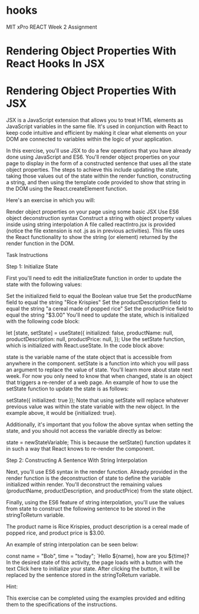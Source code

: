 # hooks
MIT xPro REACT Week 2 Assignment

# Rendering Object Properties With React Hooks In JSX
# Rendering Object Properties With JSX

JSX is a JavaScript extension that allows you to treat HTML elements as JavaScript variables in the same file. It's used in conjunction with React to keep code intuitive and efficient by making it clear what elements on your DOM are connected to variables within the logic of your application.

In this exercise, you'll use JSX to do a few operations that you have already done using JavaScript and ES6. You'll render object properties on your page to display in the form of a constructed sentence that uses all the state object properties. The steps to achieve this include updating the state, taking those values out of the state within the render function, constructing a string, and then using the template code provided to show that string in the DOM using the React.createElement function.

Here's an exercise in which you will:

Render object properties on your page using some basic JSX
Use ES6 object deconstruction syntax
Construct a string with object property values inside using string interpolation
A file called reactIntro.jsx is provided (notice the file extension is not .js as in previous activities). This file uses the React functionality to show the string (or element) returned by the render function in the DOM.

Task Instructions

Step 1: Initialize State

First you'll need to edit the initializeState function in order to update the state with the following values:

Set the initialized field to equal the Boolean value true
Set the productName field to equal the string "Rice Krispies"
Set the productDescription field to equal the string "a cereal made of popped rice"
Set the productPrice field to equal the string "$3.00"
You'll need to update the state, which is initialized with the following code block:

let [state, setState] = useState({
  initialized: false,
  productName: null,
  productDescription: null,
  productPrice: null,
});
Use the setState function, which is initialized with React.useState. In the code block above:

state is the variable name of the state object that is accessible from anywhere in the component.
setState is a function into which you will pass an argument to replace the value of state.
You'll learn more about state next week. For now you only need to know that when changed, state is an object that triggers a re-render of a web page. An example of how to use the setState function to update the state is as follows:

setState({ initialized: true });
Note that using setState will replace whatever previous value was within the state variable with the new object. In the example above, it would be {initialized: true}.

Additionally, it's important that you follow the above syntax when setting the state, and you should not access the variable directly as below:

state = newStateVariable;
This is because the setState() function updates it in such a way that React knows to re-render the component.

Step 2: Constructing A Sentence With String Interpolation

Next, you'll use ES6 syntax in the render function. Already provided in the render function is the deconstruction of state to define the variable initialized within render. You'll deconstruct the remaining values (productName, productDescription, and productPrice) from the state object.

Finally, using the ES6 feature of string interpolation, you'll use the values from state to construct the following sentence to be stored in the stringToReturn variable.

The product name is Rice Krispies, product description is a cereal made of popped rice, and product price is $3.00.

An example of string interpolation can be seen below:

const name = "Bob", time = "today";
`Hello ${name}, how are you ${time}?
In the desired state of this activity, the page loads with a button with the text Click here to initialize your state. After clicking the button, it will be replaced by the sentence stored in the stringToReturn variable.

Hint:

This exercise can be completed using the examples provided and editing them to the specifications of the instructions.

